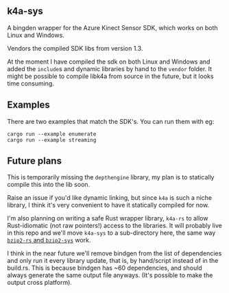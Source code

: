 k4a-sys
-------
A bingden wrapper for the Azure Kinect Sensor SDK, which works on both Linux and Windows.

Vendors the compiled SDK libs from version 1.3.

At the moment I have compiled the sdk on both Linux and Windows
and added the `include`s and dynamic libraries by hand to the
`vendor` folder. It might be possible to compile libk4a from source in the future,
but it looks time consuming.

Examples
------
There are two examples that match the SDK's. You can run them with eg:
```
cargo run --example enumerate
cargo run --example streaming
```


Future plans
------
This is temporarily missing the `depthengine` library, my plan is to statically compile this into the lib soon.

Raise an issue if you'd like dynamic linking, but since `k4a` is such
a niche library, I think it's very convenient to have it statically compiled
for now.

I'm also planning on writing a safe Rust wrapper library, `k4a-rs` to allow Rust-idiomatic (not raw pointers!)
access to the libraries. It will probably live in this repo and we'll move `k4a-sys` to a sub-directory here, the
same way [`bzip2-rs` and `bzip2-sys`](https://github.com/alexcrichton/bzip2-rs) work.

I think in the near future we'll remove bindgen from the list of dependencies and only run it every library update,
that is, by hand/script instead of in the build.rs. This is because bindgen has ~60 dependencies, and should always
generate the same output file anyways. (It's possible to make the output cross platform).
